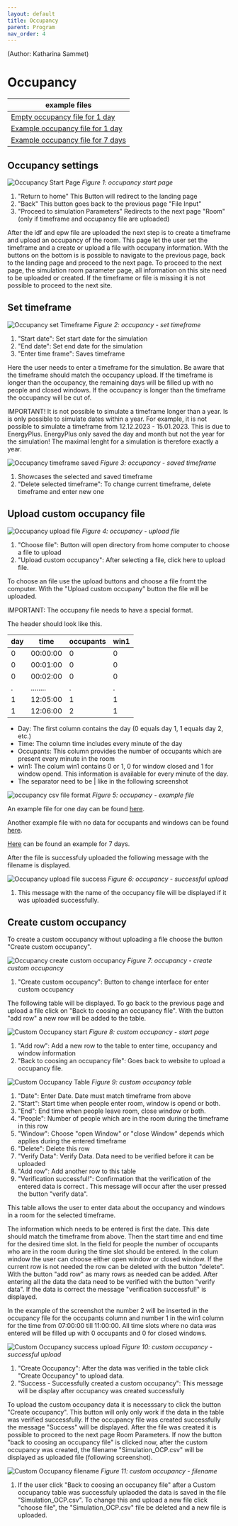 ```yaml
---
layout: default
title: Occupancy
parent: Program
nav_order: 4
---
```

(Author: Katharina Sammet) 
# Occupancy

|example files|
|-|
|[Empty occupancy file for 1 day](https://github.com/KathiSa/indoorclimatesimulation/blob/main/resources/Base_OCP.csv)|
|[Example occupancy file for 1 day](https://github.com/KathiSa/indoorclimatesimulation/blob/main/resources/occupancy_1day.csv)|
|[Example occupancy file for 7 days](https://github.com/KathiSa/indoorclimatesimulation/blob/main/resources/occupancy_7days.csv)|


## Occupancy settings

![Occupancy Start Page](images/ocp_start_page.png)
*Figure 1: occupancy start page*

1. "Return to home" This Button will redirect to the landing page
2. "Back" This button goes back to the previous page "File Input"
3. "Proceed to simulation Parameters" Redirects to the next page "Room" (only if timeframe and occupancy file are uploaded)

After the idf and epw file are uploaded the next step is to create a timeframe and upload an occupancy of the room. This page let the user set the timeframe and a create or upload a file with occupany information. With the buttons on the bottom is is possible to navigate to the previous page, back to the landing page and proceed to the next page. To proceed to the next page, the simulation room parameter page, all information on this site need to be uploaded or created. If the timeframe or file is missing it is not possible to proceed to the next site. 

## Set timeframe
![Occupancy set Timeframe](images/ocp_timeframe.png)
*Figure 2: occupancy - set timeframe*

1. "Start date":  Set start date for the simulation
2. "End date": Set end date for the simulation
3. "Enter time frame":  Saves timeframe

Here the user needs to enter a timeframe for the simulation. Be aware that the timeframe should match the occupancy upload. If the timeframe is longer than the occupancy, the remaining days will be filled up with no people and closed windows. If the occupancy is longer than the timeframe the occupancy will be cut of. 

IMPORTANT! It is not possible to simulate a timeframe longer than a year. Is is only possible to simulate dates within a year. For example, it is not possible to simulate a timeframe from 12.12.2023 - 15.01.2023. This is due to EnergyPlus. EnergyPlus only saved the day and month but not the year for the simulation! The maximal lenght for a simulation is therefore exactly a year. 


![Occupancy timeframe saved](images/ocp_timeframe_saved.png)
*Figure 3: occupancy - saved timeframe*

1. Showcases the selected and saved timeframe
2. "Delete selected timeframe": To change current timeframe, delete timeframe and enter new one

## Upload custom occupancy file
![Occupancy upload file](images/ocp_upload_file.png)
*Figure 4: occupancy - upload file*

1. "Choose file": Button will open directory from home computer to choose a file to upload
2. "Upload custom occupancy": After selecting a file, click here to upload file.

To choose an file use the upload buttons and choose a file fromt the computer. With the "Upload custom occupany" button the file will be uploaded. 

IMPORTANT: The occupany file needs to have a special format. 

The header should look like this.

|day|time|occupants|win1|
|-|-|-|-|
|0|00:00:00|0|0|
|0|00:01:00|0|0|
|0|00:02:00|0|0|
|.|........|.|.|
|1|12:05:00|1|1|
|1|12:06:00|2|1|


* Day: The first column contains the day (0 equals day 1, 1 equals day 2, etc.)
* Time: The column time includes every minute of the day
* Occupants: This column provides the number of occupants which are present every minute in the room
* win1: The colum win1 contains 0 or 1, 0 for window closed and 1 for window opend. This information is available for every minute of the day.
* The separator need to be | like in the following screenshot

![occupancy csv file format](images/ocp_upload_file_format.jpg)
*Figure 5: occupancy - example file*


An example file for one day can be found [here](https://github.com/KathiSa/indoorclimatesimulation/blob/main/resources/occupancy_1day.csv). 

Another example file with no data for occupants and windows can be found [here](https://github.com/KathiSa/indoorclimatesimulation/blob/main/resources/Base_OCP.csv). 

[Here](https://github.com/KathiSa/indoorclimatesimulation/blob/main/resources/occupancy_7days.csv) can be found an example for 7 days. 

After the file is successfuly uploaded the following message with the filename is displayed. 

![Occupancy upload file success](images/ocp_upload_success.png)
*Figure 6: occupancy - successful upload*

1. This message with the name of the occupancy file will be displayed if it was uploaded successfully.

## Create custom occupancy

To create a custom occupancy without uploading a file choose the button "Create custom occupancy". 

![Occupancy create custom occupancy](images/ocp_create_custom.png)
*Figure 7: occupancy - create custom occupancy*

1. "Create custom occupancy": Button to change interface for enter custom occupancy

The following table will be displayed. To go back to the previous page and upload a file click on "Back to coosing an occupancy file". With the button "add row" a new row will be added to the table. 

![Custom Occupancy start](images/ocp_custom_start.png)
*Figure 8: custom occupancy - start page*

1. "Add row": Add a new row to the table to enter time, occupancy and window information
2. "Back to coosing an occupancy file": Goes back to website to upload a occupancy file.



![Custom Occupancy Table](images/ocp_custom_table.png)
*Figure 9: custom occupancy table*

1. "Date": Enter Date. Date must match timeframe from above
2. "Start": Start time when people enter room, window is opend or both. 
3. "End": End time when people leave room, close window or both. 
4. "People": Number of people which are in the room during the timeframe in this row
5. "Window": Choose "open Window" or "close Window" depends which applies during the entered timeframe
6. "Delete": Delete this row
7. "Verify Data": Verify Data. Data need to be verified before it can be uploaded
8. "Add row": Add another row to this table
9. "Verification successful!": Confirmation that the verification of the entered data is correct . This message will occur after the user pressed the button "verify data". 

This table allows the user to enter data about the occupancy and windows in a room for the selected timeframe. 

The information which needs to be entered is first the date. This date should match the timeframe from above. Then the start time and end time for the desired time slot. In the field for people the number of occupants who are in the room during the time slot should be entered. In the colum window the user can choose either open window or closed window. If the current row is not needed the row can be deleted with the button "delete". With the button "add row" as many rows as needed can be added. After entering all the data the data need to be verified with the button "verify data". If the data is correct the message "verification successful!" is displayed. 

In the example of the screenshot the number 2 will be inserted in the occupancy file for the occupants column and number 1 in the win1 column for the time from 07:00:00 till 11:00:00. All time slots where no data was entered will be filled up with 0 occupants and 0 for closed windows. 

![Custom Occupancy success upload](images/ocp_custom_success.png)
*Figure 10: custom occupancy - successful upload*

1. "Create Occupancy": After the data was verified in the table click "Create Occupancy" to upload data.
2. "Success - Successfully created a custom occupancy": This message will be display after occupancy was created successfully

To upload the custom occupancy data it is necesssary to click the button "Create occupancy". This button will only only work if the data in the table was verified successfully. If the occupancy file was created successfully the message "Success" will be displayed. After the file was created it is possible to proceed to the next page Room Parameters. If now the button "back to coosing an occupancy file" is clicked now, after the custom occupancy was created, the filename "Simulation_OCP.csv" will be displayed as uploaded file (following screenshot). 


![Custom Occupancy filename](images/ocp_custom_filename.png)
*Figure 11: custom occupancy - filename*

1. If the user click "Back to coosing an occupancy file" after a Custom occupancy table was successfuly uplaoded the data is saved in the file "Simulation_OCP.csv". To change this and upload a new file click "choose file", the "Simulation_OCP.csv" file be deleted and a new file is uploaded.

